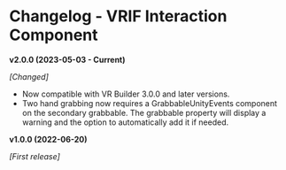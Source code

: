 # Changelog - VRIF Interaction Component

**v2.0.0 (2023-05-03 - Current)**

*[Changed]*
- Now compatible with VR Builder 3.0.0 and later versions.
- Two hand grabbing now requires a GrabbableUnityEvents component on the secondary grabbable. The grabbable property will display a warning and the option to automatically add it if needed.


**v1.0.0 (2022-06-20)**

*[First release]*
